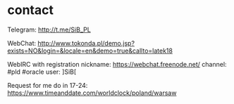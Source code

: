 # contact

Telegram: http://t.me/SiB_PL

WebChat: http://www.tokonda.pl/demo.jsp?exists=NO&login=&locale=en&demo=true&callto=latek18

WebIRC with registration nickname: https://webchat.freenode.net/ channel: #pld #oracle user: ]SiB[

Request for me do in 17-24: https://www.timeanddate.com/worldclock/poland/warsaw
